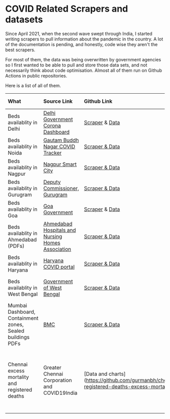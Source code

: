 # COVID Related Scrapers and datasets

Since April 2021, when the second wave swept through India, I started writing scrapers to pull information about the pandemic in the country. A lot of the documentation is pending, and honestly, code wise they aren't the best scrapers. 

For most of them, the data was being overwritten by government agencies so I first wanted to be able to pull and store those data sets, and not necessarily think about code optimisation. Almost all of them run on Github Actions in public repositories. 

Here is a list of all of them.

| What 	| Source Link | Github Link | Data duration |
|:--- |:--- |:--- |:--- |
| Beds availablity in Delhi | [Delhi Government Corona Dashboard](https://coronabeds.jantasamvad.org/) | [Scraper](https://github.com/gurmanbh/delhi-beds-scraper) & [Data](https://flatgithub.com/gurmanbh/delhi-beds-scraper?filename=data%2Fbeds-by-hospital-timeseries.csv)| 22 April 2021 - Present |
| Beds availablity in Noida | [Gautam Buddh Nagar COVID Tracker](https://gbncovidtracker.in/)| [Scraper & Data](https://github.com/gurmanbh/noida-beds-scraper) | 30 April 2021 - Present |
| Beds availablity in Nagpur | [Nagpur Smart City](https://nsscdcl.org/covidbeds/) | [Scraper & Data](https://github.com/gurmanbh/nagpur-beds-scraper) | 26 May 2021 - Present |
| Beds availablity in Gurugram | [Deputy Commissioner, Gurugram](https://covidggn.com/) |[Scraper & Data](https://github.com/gurmanbh/gurugram-beds-scraper) | 5 May 2021 - Present | 
| Beds availablity in Goa | [Goa Government](https://goaonline.gov.in/beds) | [Scraper](https://github.com/gurmanbh/goa-beds-scraper) & [Data](https://flatgithub.com/gurmanbh/goa-beds-scraper?filename=data%2Fcombined-data.csv)| 18 May 2021 - Present |
| Beds availablity in Ahmedabad (PDFs)| [Ahmedabad Hospitals and Nursing Homes Association](https://ahna.org.in/covid19.html) | [Scraper & Data](https://github.com/gurmanbh/ahmedabad-beds-scraper)| 24 April 2021 - Present |
| Beds availablity in Haryana| [Haryana COVID portal](https://coronaharyana.in/) | [Scraper & Data](https://github.com/gurmanbh/haryana-beds-scraper)| |
| Beds availablity in West Bengal | [Government of West Bengal](https://www.wbhealth.gov.in/)|[Scraper & Data](https://github.com/gurmanbh/wb-beds-scraper/) | June 2020 - May 7 2021 |
| Mumbai Dashboard, Containment zones, Sealed buildings PDFs | [BMC](https://stopcoronavirus.mcgm.gov.in/) | [Scraper & Data](https://github.com/gurmanbh/mumbai-pdf-scraper) | 23 April 2021 - Present |
| Chennai excess mortality and registered deaths | Greater Chennai Corporation and COVID19India | [Data and charts] (https://github.com/gurmanbh/chennai-registered-deaths-excess-mortality) | Deaths : 2008 - Present; Excess Mortality : April 27, 2020 - April 30, 2021
